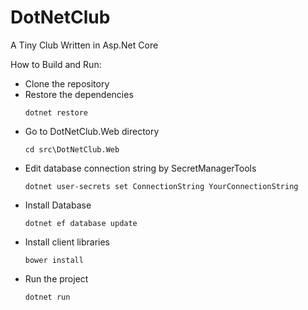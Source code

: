 # DotNetClub
A Tiny Club Written in Asp.Net Core

How to Build and Run:

*   Clone the repository
*   Restore the dependencies
    ```
    dotnet restore
    ```
*   Go to DotNetClub.Web directory
    ```
    cd src\DotNetClub.Web
    ```
*   Edit database connection string by SecretManagerTools
    ```
    dotnet user-secrets set ConnectionString YourConnectionString
    ```
*   Install Database
    ```
    dotnet ef database update
    ```
*   Install client libraries
    ```
    bower install
    ```
*   Run the project
    ```
    dotnet run
    ```